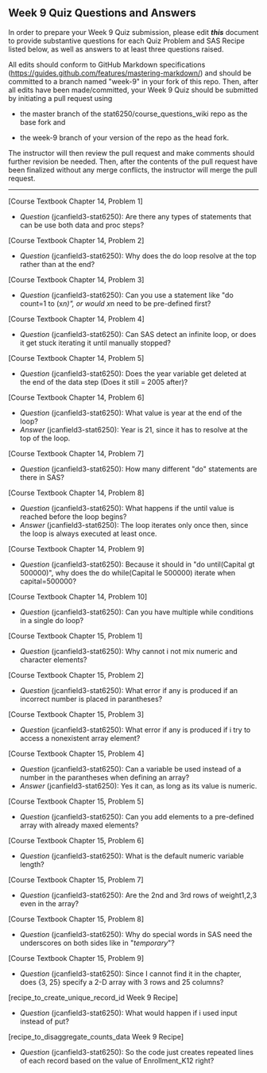 ## Week 9 Quiz Questions and Answers

In order to prepare your Week 9 Quiz submission, please edit ***this*** document to provide substantive questions for each Quiz Problem and SAS Recipe listed below, as well as answers to at least three questions raised.

All edits should conform to GitHub Markdown specifications (https://guides.github.com/features/mastering-markdown/) and should be committed to a branch named "week-9" in your fork of this repo. Then, after all edits have been made/committed, your Week 9 Quiz should be submitted by initiating a pull request using

- the master branch of the stat6250/course_questions_wiki repo as the base fork and

- the week-9 branch of your version of the repo as the head fork.

The instructor will then review the pull request and make comments should further revision be needed. Then, after the contents of the pull request have been finalized without any merge conflicts, the instructor will merge the pull request.

********************************************************************************



[Course Textbook Chapter 14, Problem 1]
- *Question* (jcanfield3-stat6250): Are there any types of statements that can be use both data and proc steps?



[Course Textbook Chapter 14, Problem 2]
- *Question* (jcanfield3-stat6250): Why does the do loop resolve at the top rather than at the end?



[Course Textbook Chapter 14, Problem 3]
- *Question* (jcanfield3-stat6250): Can you use a statement like "do count=1 to (x*n)", or would x*n need to be pre-defined first?



[Course Textbook Chapter 14, Problem 4]
- *Question* (jcanfield3-stat6250): Can SAS detect an infinite loop, or does it get stuck iterating it until manually stopped?



[Course Textbook Chapter 14, Problem 5]
- *Question* (jcanfield3-stat6250): Does the year variable get deleted at the end of the data step (Does it still = 2005 after)?



[Course Textbook Chapter 14, Problem 6]
- *Question* (jcanfield3-stat6250): What value is year at the end of the loop?
- *Answer* (jcanfield3-stat6250): Year is 21, since it has to resolve at the top of the loop.



[Course Textbook Chapter 14, Problem 7]
- *Question* (jcanfield3-stat6250): How many different "do" statements are there in SAS?



[Course Textbook Chapter 14, Problem 8]
- *Question* (jcanfield3-stat6250): What happens if the until value is reached before the loop begins?
- *Answer* (jcanfield3-stat6250): The loop iterates only once then, since the loop is always executed at least once.



[Course Textbook Chapter 14, Problem 9]
- *Question* (jcanfield3-stat6250): Because it should in "do until(Capital gt 500000)", why does the do while(Capital le 500000) iterate when capital=500000?



[Course Textbook Chapter 14, Problem 10]
- *Question* (jcanfield3-stat6250): Can you have multiple while conditions in a single do loop?



[Course Textbook Chapter 15, Problem 1]
- *Question* (jcanfield3-stat6250): Why cannot i not mix numeric and character elements?



[Course Textbook Chapter 15, Problem 2]
- *Question* (jcanfield3-stat6250): What error if any is produced if an incorrect number is placed in parantheses?



[Course Textbook Chapter 15, Problem 3]
- *Question* (jcanfield3-stat6250): What error if any is produced if i try to access a nonexistent array element?



[Course Textbook Chapter 15, Problem 4]
- *Question* (jcanfield3-stat6250): Can a variable be used instead of a number in the parantheses when defining an array?
- *Answer* (jcanfield3-stat6250): Yes it can, as long as its value is numeric.



[Course Textbook Chapter 15, Problem 5]
- *Question* (jcanfield3-stat6250): Can you add elements to a pre-defined array with already maxed elements?



[Course Textbook Chapter 15, Problem 6]
- *Question* (jcanfield3-stat6250): What is the default numeric variable length?



[Course Textbook Chapter 15, Problem 7]
- *Question* (jcanfield3-stat6250): Are the 2nd and 3rd rows of weight1,2,3 even in the array?



[Course Textbook Chapter 15, Problem 8]
- *Question* (jcanfield3-stat6250): Why do special words in SAS need the underscores on both sides like in "_temporary_"?



[Course Textbook Chapter 15, Problem 9]
- *Question* (jcanfield3-stat6250): Since I cannot find it in the chapter, does {3, 25} specify a 2-D array with 3 rows and 25 columns?



[recipe_to_create_unique_record_id Week 9 Recipe]
- *Question* (jcanfield3-stat6250): What would happen if i used input instead of put?



[recipe_to_disaggregate_counts_data Week 9 Recipe]
- *Question* (jcanfield3-stat6250): So the code just creates repeated lines of each record based on the value of Enrollment_K12 right?


